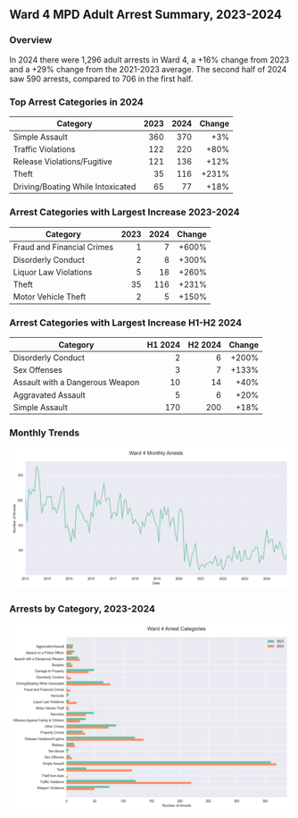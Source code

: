 ## Ward 4 MPD Adult Arrest Summary, 2023-2024

### Overview
In 2024 there were 1,296 adult arrests in Ward 4, a +16% change from 2023 and a +29% change from the 2021-2023 average. The second half of 2024 saw 590 arrests, compared to 706 in the first half.

### Top Arrest Categories in 2024
| Category | 2023 | 2024 | Change |
|----------|------:|------:|---------:|
| Simple Assault | 360 | 370 | +3% |
| Traffic Violations | 122 | 220 | +80% |
| Release Violations/Fugitive | 121 | 136 | +12% |
| Theft | 35 | 116 | +231% |
| Driving/Boating While Intoxicated | 65 | 77 | +18% |

### Arrest Categories with Largest Increase 2023-2024
| Category | 2023 | 2024 | Change |
|----------|------:|------:|---------:|
| Fraud and Financial Crimes | 1 | 7 | +600% |
| Disorderly Conduct | 2 | 8 | +300% |
| Liquor Law Violations | 5 | 18 | +260% |
| Theft | 35 | 116 | +231% |
| Motor Vehicle Theft | 2 | 5 | +150% |

### Arrest Categories with Largest Increase H1-H2 2024
| Category | H1 2024 | H2 2024 | Change |
|----------|---------:|---------:|---------:|
| Disorderly Conduct | 2 | 6 | +200% |
| Sex Offenses | 3 | 7 | +133% |
| Assault with a Dangerous Weapon | 10 | 14 | +40% |
| Aggravated Assault | 5 | 6 | +20% |
| Simple Assault | 170 | 200 | +18% |

### Monthly Trends
![Monthly Arrest Trends](ward_4_monthly_trends.png)

### Arrests by Category, 2023-2024
![Arrests by category](ward_4_categories.png)
